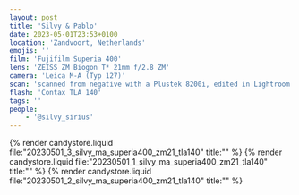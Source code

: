 ```yaml
---
layout: post
title: 'Silvy & Pablo'
date: 2023-05-01T23:53+0100
location: 'Zandvoort, Netherlands'
emojis: ''
film: 'Fujifilm Superia 400'
lens: 'ZEISS ZM Biogon T* 21mm f/2.8 ZM'
camera: 'Leica M-A (Typ 127)'
scan: 'scanned from negative with a Plustek 8200i, edited in Lightroom'
flash: 'Contax TLA 140'
tags: ''
people: 
    - '@silvy_sirius'
---
```


{% render candystore.liquid file:"20230501_3_silvy_ma_superia400_zm21_tla140" title:"" %}
{% render candystore.liquid file:"20230501_1_silvy_ma_superia400_zm21_tla140" title:"" %}
{% render candystore.liquid file:"20230501_2_silvy_ma_superia400_zm21_tla140" title:"" %}